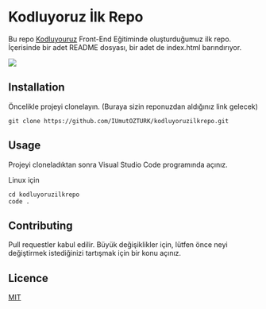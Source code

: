 # **Kodluyoruz İlk Repo**

Bu repo [Kodluyouruz](https://kodluyoruz.org) Front-End Eğitiminde oluşturduğumuz ilk repo. İçerisinde bir adet
README dosyası, bir adet de index.html barındırıyor.

![](https://cdn.discordapp.com/attachments/493408483866181632/959542318623522956/unknown.png)

## **Installation**

Öncelikle projeyi clonelayın. (Buraya sizin reponuzdan aldığınız link gelecek)

```
git clone https://github.com/IUmutOZTURK/kodluyoruzilkrepo.git
```

## **Usage**

Projeyi cloneladıktan sonra Visual Studio Code programında açınız.

Linux için 

```
cd kodluyoruzilkrepo
code .
```
## **Contributing**

Pull requestler kabul edilir. Büyük değişiklikler için, lütfen önce neyi değiştirmek istediğinizi tartışmak için bir konu açınız.

## **Licence**

[MIT]()

